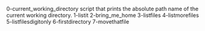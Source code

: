 0-current_working_directory script that prints the absolute path name of the current working directory.
1-listit
2-bring_me_home
3-listfiles
4-listmorefiles
5-listfilesdigitonly
6-firstdirectory
7-movethatfile
